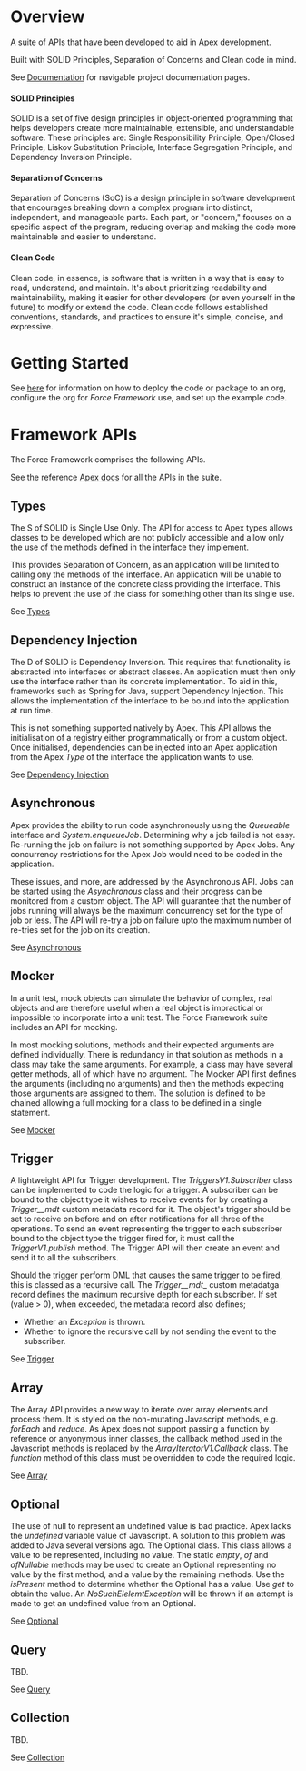 # Overview
A suite of APIs that have been developed to aid in Apex development.

Built with SOLID Principles, Separation of Concerns and Clean code in mind.

See [Documentation](https://markbrennand.github.io/force-framework/) for navigable project documentation pages.

#### SOLID Principles
SOLID is a set of five design principles in object-oriented programming that helps developers create more maintainable,
extensible, and understandable software. These principles are: Single Responsibility Principle, Open/Closed Principle,
Liskov Substitution Principle, Interface Segregation Principle, and Dependency Inversion Principle.

#### Separation of Concerns
Separation of Concerns (SoC) is a design principle in software development that encourages breaking down a complex
program into distinct, independent, and manageable parts. Each part, or "concern," focuses on a specific aspect of the
program, reducing overlap and making the code more maintainable and easier to understand.

#### Clean Code
Clean code, in essence, is software that is written in a way that is easy to read, understand, and maintain. It's about
prioritizing readability and maintainability, making it easier for other developers (or even yourself in the future) to
modify or extend the code. Clean code follows established conventions, standards, and practices to ensure it's simple,
concise, and expressive.

# Getting Started
See [here](GETTINGSTARTED.md) for information on how to deploy the code or package to an org, configure the org
for _Force Framework_ use, and set up the example code.

# Framework APIs
The Force Framework comprises the following APIs. 

See the reference [Apex docs](docs/SfApexDocs/index.html) for all the APIs in the suite.

## Types
The S of SOLID is Single Use Only. The API for access to Apex types allows classes to be developed which are not
publicly accessible and allow only the use of the methods defined in the interface they implement.

This provides Separation of Concern, as an application will be limited to calling ony the methods of the interface.
An application will be unable to construct an instance of the concrete class providing the interface. This helps to
prevent the use of the class for something other than its single use.

See [Types](source/types/README.md)

## Dependency Injection
The D of SOLID is Dependency Inversion. This requires that functionality is abstracted into interfaces or abstract
classes. An application must then only use the interface rather than its concrete implementation. To aid in this,
frameworks such as Spring for Java, support Dependency Injection. This allows the implementation of the interface to be
bound into the application at run time.

This is not something supported natively by Apex. This API  allows the initialisation of a registry either
programmatically or from a custom object. Once initialised, dependencies can be injected into an Apex application from
the Apex _Type_ of the interface the application wants to use.

See [Dependency Injection](source/dependency/README.md)

## Asynchronous
Apex provides the ability to run code asynchronously using the _Queueable_ interface and _System.enqueueJob_.
Determining why a job failed is not easy. Re-running the job on failure is not something supported
by Apex Jobs. Any concurrency restrictions for the Apex Job would need to be coded in the application. 

These issues, and more, are addressed by the Asynchronous API. Jobs can be started using the _Asynchronous_ class and
their progress can be monitored from a custom object. The API will guarantee that the number of jobs running will
always be the maximum concurrency set for the type of job or less. The API will re-try a job on failure upto the
maximum number of re-tries set for the job on its creation.

See [Asynchronous](source/asynchronous/README.md)

## Mocker
In a unit test, mock objects can simulate the behavior of complex, real objects and are therefore useful when a real
object is impractical or impossible to incorporate into a unit test. The Force Framework suite includes an API for 
mocking.

In most mocking solutions, methods and their expected arguments are defined individually. There is redundancy
in that solution as methods in a class may take the same arguments. For example, a class may have several getter
methods, all of which have no argument. The Mocker API first defines the arguments (including no arguments) and then
the methods expecting those arguments are assigned to them. The solution is defined to be chained allowing  a full
mocking for a class to be defined in a single statement.

See [Mocker](source/mocker/README.md)

## Trigger
A lightweight API for Trigger development. The _TriggersV1.Subscriber_ class can be implemented to code the logic for
a trigger. A subscriber can be bound to the object type it wishes to receive events for by creating a _Trigger__mdt_
custom metadata record for it. The object's trigger should be set to receive on before and on after notifications
for all three of the operations. To send an event representing the trigger to each subscriber bound to the object
type the trigger fired for, it must call the _TriggerV1.publish_ method. The Trigger API will then create an event
and send it to all the subscribers.

Should the trigger perform DML that causes the same trigger to be fired, this is classed as a recursive call. The
_Trigger__mdt__ custom metadatga record defines the maximum recursive depth for each subscriber. If set (value > 0),
when exceeded, the metadata record also defines;
- Whether an _Exception_ is thrown.
- Whether to ignore the recursive call by not sending the event to the subscriber. 

See [Trigger](source/trigger/README.md)

## Array
The Array API provides a new way to iterate over array elements and process them. It is styled on the non-mutating
Javascript methods, e.g. _forEach_ and _reduce_. As Apex does not support passing a function by reference or
anyonymous inner classes, the callback method used in the Javascript methods is replaced by the
_ArrayIteratorV1.Callback_ class. The _function_ method of this class must be overridden to code the required logic.

See [Array](source/array/README.md)

## Optional
The use of null to represent an undefined value is bad practice. Apex lacks the _undefined_ variable value of Javascript.
A solution to this problem was added to Java several versions ago. The Optional class. This class allows a value
to be represented, including no value. The static _empty_, _of_ and _ofNullable_ methods may be used to create an
Optional representing no value by the first method, and a value by the remaining methods. Use the _isPresent_
method to determine whether the Optional has a value. Use _get_ to obtain the value. An _NoSuchElelemtException_
will be thrown if an attempt is made to get an undefined value from an Optional.

See [Optional](source/optional/README.md)

## Query
TBD.

See [Query](source/query/README.md)

## Collection
TBD.

See [Collection](source/collection/README.md)
